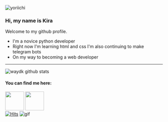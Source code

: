 ![yoriichi](http://pa1.narvii.com/7388/4a9484f811f1c4595c76b7053f1beb10233fd116r1-600-338_00.gif)


### Hi, my name is Kira
Welcome to my github profile.

- I'm a novice  python developer
- Right now I'm learning html and css I'm also continuing to make telegram bots 
- On my way to becoming a web developer
<hr>

![waydk github stats](https://github-readme-stats.vercel.app/api?username=waydk&show_icons=true&bg_color=000000&title_color=FFFFFF&icon_color=FFFFFF&text_color=FFFFFF)
#### You can find me here:<br>
<a href="https://t.me/waydk"><img src="https://cdn.icon-icons.com/icons2/2807/PNG/512/telegram_icon_178920.png" width="60"></a>
<a href="https://www.instagram.com/wayd.vrn/"><img src="https://user-images.githubusercontent.com/77948380/124592735-6fe15180-de66-11eb-82ea-d34a19afe880.png" width="60"></a><br>
[![Hits](https://hits.seeyoufarm.com/api/count/incr/badge.svg?url=https%3A%2F%2Fgithub.com%2Fwaydk&count_bg=%23000000&title_bg=%23090000&icon=riseup.svg&icon_color=%23E7E7E7&title=profile+views&edge_flat=false)](https://hits.seeyoufarm.com)
![gif](https://media0.giphy.com/media/LPH6UygHUqTvF6XLQp/200w.webp?cid=ecf05e473mxcvrfaadr027hj1c4oegubzuljoed74mi4fwbe&rid=200w.webp)
<!--
**waydk/waydk** is a ✨ _special_ ✨ repository because its `README.md` (this file) appears on your GitHub profile.

Here are some ideas to get you started:

- 🔭 I’m currently working on ...
- 🌱 I’m currently learning ...
- 👯 I’m looking to collaborate on ...
- 🤔 I’m looking for help with ...
- 💬 Ask me about ...
- 📫 How to reach me: ...
- 😄 Pronouns: ...
- ⚡ Fun fact: ...
-->
